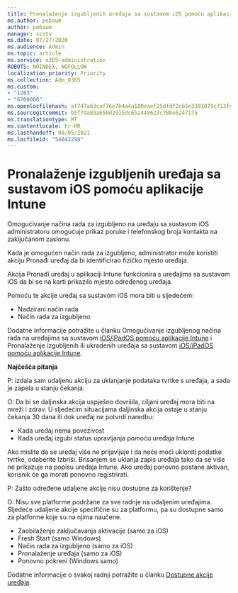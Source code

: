 ```yaml
---
title: Pronalaženje izgubljenih uređaja sa sustavom iOS pomoću aplikacije Intune
ms.author: pebaum
author: pebaum
manager: scotv
ms.date: 07/27/2020
ms.audience: Admin
ms.topic: article
ms.service: o365-administration
ROBOTS: NOINDEX, NOFOLLOW
localization_priority: Priority
ms.collection: Adm_O365
ms.custom:
- "1283"
- "6700008"
ms.openlocfilehash: af747a63caf76e7b4a4a180eaef25dfdf2cb5e3391079c713fe0e413198efb15
ms.sourcegitcommit: b5f7da89a650d2915dc652449623c78be6247175
ms.translationtype: MT
ms.contentlocale: hr-HR
ms.lasthandoff: 08/05/2021
ms.locfileid: "54042298"
---
```

# <a name="locating-lost-ios-devices-with-intune"></a>Pronalaženje izgubljenih uređaja sa sustavom iOS pomoću aplikacije Intune

Omogućivanje načina rada za izgubljeno na uređaju sa sustavom iOS administratoru omogućuje prikaz poruke i telefonskog broja kontakta na zaključanom zaslonu.

Kada je omogućen način rada za izgubljeno, administrator može koristiti akciju Pronađi uređaj da bi identificirao fizičko mjesto uređaja.

Akcija Pronađi uređaj u aplikaciji Intune funkcionira s uređajima sa sustavom iOS da bi se na karti prikazilo mjesto određenog uređaja.

Pomoću te akcije uređaj sa sustavom iOS mora biti u sljedećem:

- Nadzirani način rada
- Način rada za izgubljeno

Dodatne informacije potražite u članku Omogućivanje izgubljenog načina rada na uređajima sa sustavom [iOS/iPadOS pomoću aplikacije Intune](https://docs.microsoft.com/intune/device-lost-mode) i Pronalaženje izgubljenih ili ukradenih uređaja sa sustavom [iOS/iPadOS pomoću aplikacije Intune](https://docs.microsoft.com/intune/device-locate).

**Najčešća pitanja**

P: izdala sam udaljenu akciju za uklanjanje podataka tvrtke s uređaja, a sada je zapela u stanju čekanja.

O: Da bi se daljinska akcija uspješno dovršila, ciljani uređaj mora biti na mreži i zdrav. U sljedećim situacijama daljinska akcija ostaje u stanju čekanja 30 dana ili dok uređaj ne potvrdi naredbu:

- Kada uređaj nema povezivost
- Kada uređaj izgubi status upravljanja pomoću uređaja Intune

Ako mislite da se uređaj više ne prijavljuje i da neće moći ukloniti podatke tvrtke, odaberite Izbriši. Brisanjem se uklanja zapis uređaja tako da se više ne prikazuje na popisu uređaja Intune. Ako uređaj ponovno postane aktivan, korisnik će ga morati ponovno registrirati.

P: Zašto određene udaljene akcije nisu dostupne za korištenje?

O: Nisu sve platforme podržane za sve radnje na udaljenim uređajima. Sljedeće udaljene akcije specifične su za platformu, pa su dostupne samo za platforme koje su na njima naučene.

- Zaobilaženje zaključavanja aktivacije (samo za iOS)
- Fresh Start (samo Windows)
- Način rada za izgubljeno (samo za iOS)
- Pronalaženje uređaja (samo za iOS)
- Ponovno pokreni (Windows samo)

Dodatne informacije o svakoj radnji potražite u članku [Dostupne akcije uređaja](https://docs.microsoft.com/intune/device-management#available-device-actions).